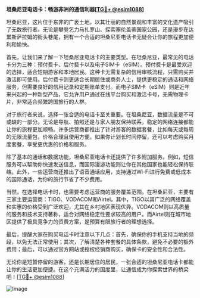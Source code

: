 **坦桑尼亚电话卡：畅游非洲的通信利器[[TG💪+ @esim1088](https://t.me/s/esim1088)]**

坦桑尼亚，这片位于东非的广袤土地，以其壮丽的自然景观和丰富的文化遗产吸引了无数旅行者。无论是攀登乞力马扎罗山、探索塞伦盖蒂国家公园，还是漫步在达累斯萨拉姆的街头巷尾，拥有一个合适的坦桑尼亚电话卡无疑会让你的旅程更加便利和愉快。

首先，让我们来了解一下坦桑尼亚电话卡的主要类型。在坦桑尼亚，最常见的电话卡分为三种：预付费卡、后付费卡以及电子SIM卡（eSIM）。预付费卡是最受欢迎的选择，适合短期游客和本地居民。这种卡无需复杂的信用审核流程，只需购买并激活即可使用。后付费卡则更适合长期居住或商务人士，提供更稳定的通话和网络服务，但需要良好的信用记录和定期账单支付。而电子SIM卡（eSIM）则是近年来兴起的一种新型产品，它允许用户通过在线平台购买和激活卡号，无需物理卡片，非常适合频繁跨国旅行的人群。

对于旅行者来说，选择一张合适的电话卡至关重要。在坦桑尼亚，数据流量是不可或缺的一部分。无论是导航、拍照还是与家人朋友保持联系，稳定的网络连接都能让你的旅程更加顺畅。许多运营商都推出了针对游客的数据套餐，比如每天或每周的无限流量包，价格合理且使用方便。如果你计划长时间停留，还可以考虑购买月度套餐，享受更优惠的价格和服务。

除了基本的通话和数据功能，坦桑尼亚电话卡还提供了许多附加服务。例如，短信服务可以帮助你快速发送信息，而国际漫游功能则让你在其他国家也能轻松保持联络。此外，一些运营商还推出了语音通话应用，支持通过Wi-Fi进行免费或低成本的国际通话，为你的旅行节省了不少费用。

当然，在选择电话卡时，也需要考虑运营商的服务覆盖范围。在坦桑尼亚，主要有三家主要运营商：TIGO、VODACOM和Airtel。其中，TIGO以其广泛的网络覆盖和实惠的价格受到广泛欢迎，尤其在乡村地区表现优异。VODACOM则以高质量的服务和技术支持著称，适合对网络稳定性要求较高的用户。而Airtel则在城市地区提供了极具竞争力的资费方案，是预算有限旅行者的理想选择。

最后，提醒大家在购买电话卡时注意以下几点：首先，确保你的手机支持当地的频段，以免无法正常使用；其次，了解清楚各种套餐的具体条款，避免不必要的额外费用；最后，可以通过官方网站或授权经销商购买，确保卡的安全性和合法性。

无论你是短暂停留的游客，还是长期居住的居民，一张合适的坦桑尼亚电话卡都能让你的生活更加便捷。在这个充满活力的国度里，让通信成为你探索世界的桥梁吧！[[TG💪+ @esim1088](https://t.me/s/esim1088)]

![Image](https://i.postimg.cc/4NQfJmqS/Snipaste-2025-05-13-00-14-12.png)